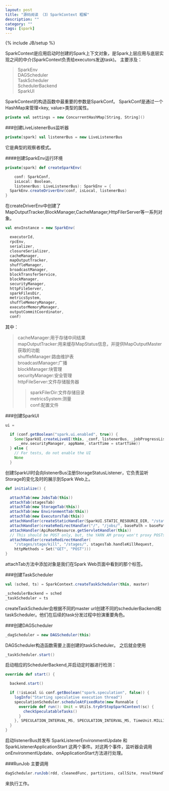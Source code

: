 ```yaml
---
layout: post
title: "源码阅读 （3）SparkContext 粗解"
description: ""
category: ""
tags: [spark]
---
```

{% include JB/setup %}

SparkContext是应用启动时创建的Spark上下文对象，是Spark上层应用与底层实现之间的中介(SparkContext负责给executors发送task)。
主要涉及：

> SparkEnv    
> DAGScheduler     
> TaskScheduler     
> SchedulerBackend     
> SparkUI    

SparkContext的构造函数中最重要的参数是SparkConf。
SparkConf是通过一个HashMap来管理<key, value>类型的属性。

~~~ scala
private val settings = new ConcurrentHashMap[String, String]()
~~~

###创建LiveListenerBus监听器

~~~ scala
private[spark] val listenerBus = new LiveListenerBus
~~~

它是典型的观察者模式。

####创建SparkEnv运行环境


~~~ scala
private[spark] def createSparkEnv(

    conf: SparkConf,
    isLocal: Boolean,
    listenerBus: LiveListenerBus): SparkEnv = {
  SparkEnv.createDriverEnv(conf, isLocal, listenerBus)
}
~~~


在createDriverEnv中创建了MapOutputTracker,BlockManager,CacheManager,HttpFilerServer等一系列对象。


~~~ scala
val envInstance = new SparkEnv(

  executorId,
  rpcEnv,
  serializer,
  closureSerializer,
  cacheManager,
  mapOutputTracker,
  shuffleManager,
  broadcastManager,
  blockTransferService,
  blockManager,
  securityManager,
  httpFileServer,
  sparkFilesDir,
  metricsSystem,
  shuffleMemoryManager,
  executorMemoryManager,
  outputCommitCoordinator,
  conf)

~~~

其中：

> cacheManager:用于存储中间结果     
> mapOutputTracker:用来缓存MapStatus信息，并提供MapOutputMaster获取的功能    
> shuffleManager:路由维护表    
> broadcastManager:广播    
> blockManager:块管理    
> securityManager:安全管理    
> httpFileServer:文件存储服务器    
>   > sparkFilerDir:文件存储目录     
> metricsSystem:测量    
> conf:配置文件    

###创建SparkUI


~~~ scala
ui =

  if (conf.getBoolean("spark.ui.enabled", true)) {
    Some(SparkUI.createLiveUI(this, _conf, listenerBus, _jobProgressListener,
      _env.securityManager, appName, startTime = startTime))
  } else {
    // For tests, do not enable the UI
    None
  }
~~~


创建SparkUI时会向listenerBus注册StorageStatusListener，它负责监听Storage的变化及时的展示到Spark Web上。


~~~ scala
def initialize() {

  attachTab(new JobsTab(this))
  attachTab(stagesTab)
  attachTab(new StorageTab(this))
  attachTab(new EnvironmentTab(this))
  attachTab(new ExecutorsTab(this))
  attachHandler(createStaticHandler(SparkUI.STATIC_RESOURCE_DIR, "/static"))
  attachHandler(createRedirectHandler("/", "/jobs/", basePath = basePath))
  attachHandler(ApiRootResource.getServletHandler(this))
  // This should be POST only, but, the YARN AM proxy won't proxy POSTs
  attachHandler(createRedirectHandler(
    "/stages/stage/kill", "/stages/", stagesTab.handleKillRequest,
    httpMethods = Set("GET", "POST")))
}
~~~


attachTab方法中添加对象是我们在Spark Web页面中看到的那个标签。

###创建TaskScheduler


~~~ scala
val (sched, ts) = SparkContext.createTaskScheduler(this, master)

_schedulerBackend = sched
_taskScheduler = ts
~~~


createTaskScheduler会根据不同的master url创建不同的schedulerBackend和taskScheduler。他们在后续的task分发过程中扮演重要角色。

###创建DAGScheduler

~~~ scala
_dagScheduler = new DAGScheduler(this)
~~~


DAGScheduler构造函数需要上面创建的taskScheduler。
之后就会使用

~~~ scala
_taskScheduler.start()
~~~

启动相应的SchedulerBackend,并启动定时器进行检测：

~~~ scala
override def start() {

  backend.start()

  if (!isLocal && conf.getBoolean("spark.speculation", false)) {
    logInfo("Starting speculative execution thread")
    speculationScheduler.scheduleAtFixedRate(new Runnable {
      override def run(): Unit = Utils.tryOrStopSparkContext(sc) {
        checkSpeculatableTasks()
      }
    }, SPECULATION_INTERVAL_MS, SPECULATION_INTERVAL_MS, TimeUnit.MILLISECONDS)
  }
}
~~~


启动listenerBus并发布 SparkListenerEnvironmentUpdate 和 SparkListenerApplicationStart 这两个事件。对这两个事件，监听器会调用onEnvironmentUpdate、onApplicationStart方法进行处理。

###RunJob
主要调用

~~~ scala
dagScheduler.runJob(rdd, cleanedFunc, partitions, callSite, resultHandler, localProperties.get)
~~~

来执行工作。
